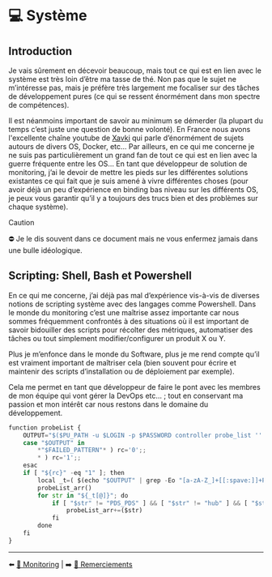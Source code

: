 # 💻 Système

## Introduction

Je vais sûrement en décevoir beaucoup, mais tout ce qui est en lien avec le système est très loin d’être ma tasse de thé. Non pas que le sujet ne m’intéresse pas, mais je préfère très largement me focaliser sur des tâches de développement pures (ce qui se ressent énormément dans mon spectre de compétences).

Il est néanmoins important de savoir au minimum se démerder (la plupart du temps c’est juste une question de bonne volonté). En France nous avons l'excellente chaîne youtube de [Xavki](https://www.youtube.com/c/xavki-linux/videos) qui parle d’énormément de sujets autours de divers OS, Docker, etc… Par ailleurs, en ce qui me concerne je ne suis pas particulièrement un grand fan de tout ce qui est en lien avec la guerre fréquente entre les OS… En tant que développeur de solution de monitoring, j’ai le devoir de mettre les pieds sur les différentes solutions existantes ce qui fait que je suis amené à vivre différentes choses (pour avoir déjà un peu d’expérience en binding bas niveau sur les différents OS, je peux vous garantir qu’il y a toujours des trucs bien et des problèmes sur chaque système).

> [!CAUTION]
> ⛔ Je le dis souvent dans ce document mais ne vous enfermez jamais dans une bulle idéologique.

## Scripting: Shell, Bash et Powershell

En ce qui me concerne, j’ai déjà pas mal d’expérience vis-à-vis de diverses notions de scripting système avec des langages comme Powershell. Dans le monde du monitoring c’est une maîtrise assez importante car nous sommes fréquemment confrontés à des situations où il est important de savoir bidouiller des scripts pour récolter des métriques, automatiser des tâches ou tout simplement modifier/configurer un produit X ou Y.

Plus je m’enfonce dans le monde du Software, plus je me rend compte qu’il est vraiment important de maîtriser cela (bien souvent pour écrire et maintenir des scripts d’installation ou de déploiement par exemple). 

Cela me permet en tant que développeur de faire le pont avec les membres de mon équipe qui vont gérer la DevOps etc… ; tout en conservant ma passion et mon intérêt car nous restons dans le domaine du développement.

```py
function probeList {
    OUTPUT="$($PU_PATH -u $LOGIN -p $PASSWORD controller probe_list '' '')"
    case "$OUTPUT" in
        *"$FAILED_PATTERN"* ) rc='0';;
        * ) rc='1';;
    esac
    if [ "${rc}" -eq "1" ]; then
        local _t=( $(echo "$OUTPUT" | grep -Eo "[a-zA-Z_]+[[:spave:]]+PDS_PDS") )
        probeList_arr()
        for str in "${_t[@]}"; do
            if [ "$str" != "PDS_PDS" ] && [ "$str" != "hub" ] && [ "$str" != "controller" ] && [ "$str" != "hdb" ] && [ "$str" != "spooler" ]; then
                probeList_arr+=($str)
            fi
        done
    fi
}
```

---

⬅️ [🔬 Monitoring](../11-monitoring/1-monitoring.md) |
➡️ [💖 Remerciements](../13-remerciements/1-remerciements.md)
